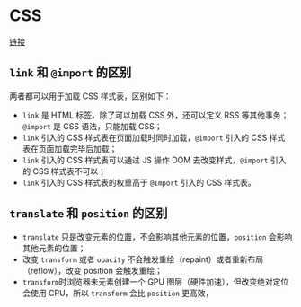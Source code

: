 # CSS

[链接](https://www.yuque.com/cuggz/interview/evfmq3)

## `link` 和 `@import` 的区别

两者都可以用于加载 CSS 样式表，区别如下：

- `link` 是 HTML 标签，除了可以加载 CSS 外，还可以定义 RSS 等其他事务；`@import` 是 CSS 语法，只能加载 CSS；
- `link` 引入的 CSS 样式表在页面加载时同时加载，`@import` 引入的 CSS 样式表在页面加载完毕后加载；
- `link` 引入的 CSS 样式表可以通过 JS 操作 DOM 去改变样式，`@import` 引入的 CSS 样式表不可以；
- `link` 引入的 CSS 样式表的权重高于 `@import` 引入的 CSS 样式表。

## `translate` 和 `position` 的区别

- `translate` 只是改变元素的位置，不会影响其他元素的位置，`position` 会影响其他元素的位置；
- 改变 `transform` 或者 `opacity` 不会触发重绘（repaint）或者重新布局（reflow），改变 position 会触发重绘；
- `transform`时浏览器未元素创建一个 GPU 图层（硬件加速），但改变绝对定位会使用 CPU，所以 `transform` 会比 `position` 更高效，
